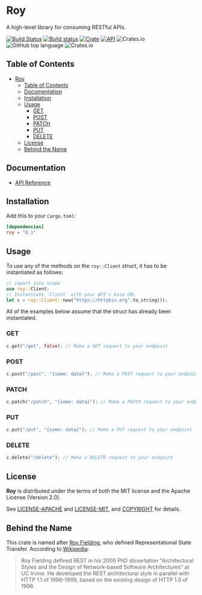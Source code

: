 # Roy

A high-level library for consuming RESTful APIs.

[![Build Status](https://travis-ci.com/jaredforth/roy.svg?branch=master)](https://travis-ci.com/jaredforth/roy)
[![Build status](https://ci.appveyor.com/api/projects/status/gffkkb1qwafutmii?svg=true)](https://ci.appveyor.com/project/jaredforth/roy)
[![Crate](https://img.shields.io/crates/v/roy.svg)](https://crates.io/crates/roy)
[![API](https://docs.rs/roy/badge.svg)](https://docs.rs/roy)
![Crates.io](https://img.shields.io/crates/l/roy)
![GitHub top language](https://img.shields.io/github/languages/top/jaredforth/roy)
![Crates.io](https://img.shields.io/crates/d/roy)

## Table of Contents

- [Roy](#roy)
  - [Table of Contents](#table-of-contents)
  - [Documentation](#documentation)
  - [Installation](#installation)
  - [Usage](#usage)
    - [GET](#get)
    - [POST](#post)
    - [PATCH](#patch)
    - [PUT](#put)
    - [DELETE](#delete)
  - [License](#license)
  - [Behind the Name](#behind-the-name)

## Documentation

- [API Reference](https://docs.rs/roy)

## Installation

Add this to your `Cargo.toml`:

```toml
[dependencies]
roy = "0.1"
```

## Usage

To use any of the methods on the `roy::Client` struct, it has to be instantiated as follows:

```rust
// import into scope
use roy::Client;
// Instantiate `Client` with your API's base URL
let c = roy::Client::new("https://httpbin.org".to_string());  
```

All of the examples below assume that the struct has already been instantiated.

### GET

```rust
c.get("/get", false); // Make a GET request to your endpoint
```

### POST

```rust
c.post("/post", "{some: data}"); // Make a POST request to your endpoint
```

### PATCH

```rust
c.patch("/patch", "{some: data}"); // Make a PATCH request to your endpoint
```

### PUT

```rust
c.put("/put", "{some: data}"); // Make a PUT request to your endpoint
```

### DELETE

```rust
c.delete("/delete"); // Make a DELETE request to your endpoint
```

## License

**Roy** is distributed under the terms of both the MIT license and the
Apache License (Version 2.0).

See [LICENSE-APACHE](LICENSE-APACHE) and [LICENSE-MIT](LICENSE-MIT), and
[COPYRIGHT](COPYRIGHT) for details.

## Behind the Name

This crate is named after [Roy Fielding](https://en.wikipedia.org/wiki/Roy_Fielding), who defined Representational State Transfer. According to [Wikipedia](https://en.wikipedia.org/wiki/Representational_state_transfer#History): 

> Roy Fielding defined REST in his 2000 PhD dissertation "Architectural Styles and the Design of Network-based Software Architectures" at UC Irvine. He developed the REST architectural style in parallel with HTTP 1.1 of 1996–1999, based on the existing design of HTTP 1.0 of 1996.
